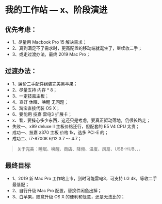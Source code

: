 # 我的工作站 — x、阶段演进

## 优先考虑：
- 1、尽量用 Macbook Pro 15 解决需求；
- 2、真到满足不了需求时，更高配置的移动端就诞生了，继续收二手；
- 3、或走过渡办法，最终 2019 Mac Pro；

## 过渡办法：
- 1、廉价二手配件组装完美黑苹果；
- 2、尽量支持 内存 * 8；
- 3、一定技嘉主板；
- 4、查好 休眠、唤醒 无问题；
- 5、淘宝直接代装 OS X；
- 6、要能用 技嘉 雷电3 扩展卡；
- x、看，要操心多少东西，这还只是考虑，要真正驱动落地，仍很长路走；
- 失败一、x99 deluxe II 主板价格还行，但配套的 E5 V4 CPU 太贵；
- 成功一、技嘉 z370 主板 价格 1k，选多 PCI-E 的；
- 成功二、i7-8700K 6/12 3.7 ～ 4.7；

> 关于完美：睡眠、唤醒、商店、降频、温度、风扇、USB-HUB、、、

## 最终目标
- 1、2019 新 Mac Pro 工作站上市，到时可能雷电3，可支持 LG 4k，等收二手最低配；
- 2、自行升级 Mac Pro 配置，替换件闲鱼出掉；
- 3、白苹果，随意升级 OS X 的便利和惬意，还是无法比的；














